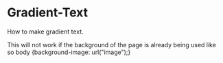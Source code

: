 # Gradient-Text
How to make gradient text. 

This will not work if the background of the page is already being used like so body {background-image: url("image");}
